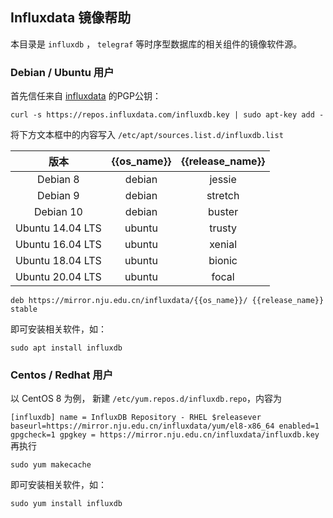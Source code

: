 
## Influxdata 镜像帮助

本目录是 `influxdb` ， `telegraf` 等时序型数据库的相关组件的镜像软件源。

### Debian / Ubuntu 用户

首先信任来自 [influxdata](https://docs.influxdata.com/telegraf/v1.18/introduction/installation/) 的PGP公钥：

```shell
curl -s https://repos.influxdata.com/influxdb.key | sudo apt-key add -
```

将下方文本框中的内容写入 `/etc/apt/sources.list.d/influxdb.list`

|  版本 | {{os_name}} | {{release_name}} | 
| :----: | :----: | :----: |
| Debian 8   | debian |  jessie         | 
| Debian 9   | debian |  stretch        | 
| Debian 10  | debian |  buster         | 
| Ubuntu 14.04 LTS | ubuntu | trusty |
| Ubuntu 16.04 LTS | ubuntu | xenial |
| Ubuntu 18.04 LTS | ubuntu | bionic |
| Ubuntu 20.04 LTS | ubuntu | focal |

```
deb https://mirror.nju.edu.cn/influxdata/{{os_name}}/ {{release_name}} stable
```
即可安装相关软件，如：

```shell
sudo apt install influxdb
```

### Centos / Redhat 用户
以 CentOS 8 为例，
新建 `/etc/yum.repos.d/influxdb.repo`，内容为

``
[influxdb]
name = InfluxDB Repository - RHEL $releasever
baseurl=https://mirror.nju.edu.cn/influxdata/yum/el8-x86_64
enabled=1
gpgcheck=1
gpgkey = https://mirror.nju.edu.cn/influxdata/influxdb.key
``
再执行

```shell
sudo yum makecache
```

即可安装相关软件，如：

```shell
sudo yum install influxdb
```
